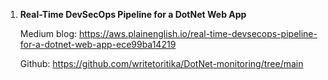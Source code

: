 1. **Real-Time DevSecOps Pipeline for a DotNet Web App**

   Medium blog: https://aws.plainenglish.io/real-time-devsecops-pipeline-for-a-dotnet-web-app-ece99ba14219

   Github: https://github.com/writetoritika/DotNet-monitoring/tree/main
